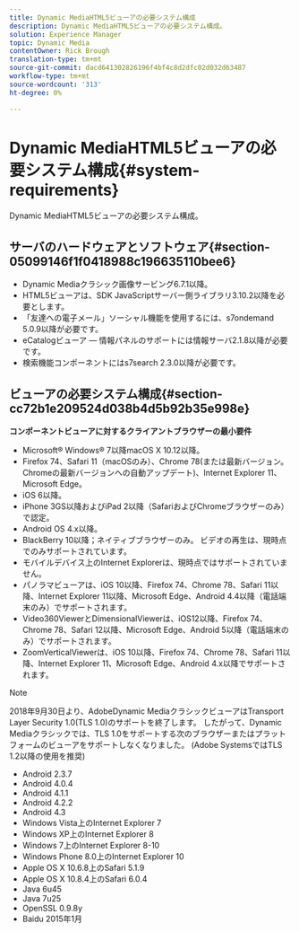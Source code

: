 ```yaml
---
title: Dynamic MediaHTML5ビューアの必要システム構成
description: Dynamic MediaHTML5ビューアの必要システム構成。
solution: Experience Manager
topic: Dynamic Media
contentOwner: Rick Brough
translation-type: tm+mt
source-git-commit: dacd641302826196f4bf4c8d2dfc02d032d63487
workflow-type: tm+mt
source-wordcount: '313'
ht-degree: 0%

---
```



# Dynamic MediaHTML5ビューアの必要システム構成{#system-requirements}

Dynamic MediaHTML5ビューアの必要システム構成。

<!-- Updated January 13, 2021 from https://wiki.corp.adobe.com/pages/viewpage.action?spaceKey=scene7qa&title=s7Viewers%2C+S7SDK%2C+S7OnDemand+Release+Notes - Contact is Sasha -->

## サーバのハードウェアとソフトウェア{#section-05099146f1f0418988c196635110bee6}

* Dynamic Mediaクラシック画像サービング6.7.1以降。
* HTML5ビューアは、SDK JavaScriptサーバー側ライブラリ3.10.2以降を必要とします。
* 「友達への電子メール」ソーシャル機能を使用するには、s7ondemand 5.0.9以降が必要です。
* eCatalogビューア — 情報パネルのサポートには情報サーバ2.1.8以降が必要です。
* 検索機能コンポーネントにはs7search 2.3.0以降が必要です。

## ビューアの必要システム構成{#section-cc72b1e209524d038b4d5b92b35e998e}

**コンポーネントビューアに対するクライアントブラウザーの最小要件**

* Microsoft® Windows® 7以降macOS X 10.12以降。
* Firefox 74、Safari 11（macOSのみ）、Chrome 78(または最新バージョン。Chromeの最新バージョンへの自動アップデート)、Internet Explorer 11、Microsoft Edge。
* iOS 6以降。
* iPhone 3GS以降およびiPad 2以降（SafariおよびChromeブラウザーのみ）で認定。
* Android OS 4.x以降。
* BlackBerry 10以降；ネイティブブラウザーのみ。 ビデオの再生は、現時点でのみサポートされています。
* モバイルデバイス上のInternet Explorerは、現時点ではサポートされていません。
* パノラマビューアは、iOS 10以降、Firefox 74、Chrome 78、Safari 11以降、Internet Explorer 11以降、Microsoft Edge、Android 4.4以降（電話端末のみ）でサポートされます。
* Video360ViewerとDimensionalViewerは、iOS12以降、Firefox 74、Chrome 78、Safari 12以降、Microsoft Edge、Android 5以降（電話端末のみ）でサポートされます。
* ZoomVerticalViewerは、iOS 10以降、Firefox 74、Chrome 78、Safari 11以降、Internet Explorer 11、Microsoft Edge、Android 4.x以降でサポートされます。

>[!NOTE]
>
>2018年9月30日より、AdobeDynamic MediaクラシックビューアはTransport Layer Security 1.0(TLS 1.0)のサポートを終了します。 したがって、Dynamic Mediaクラシックでは、TLS 1.0をサポートする次のブラウザーまたはプラットフォームのビューアをサポートしなくなりました。 (Adobe SystemsではTLS 1.2以降の使用を推奨)

* Android 2.3.7
* Android 4.0.4
* Android 4.1.1
* Android 4.2.2
* Android 4.3
* Windows Vista上のInternet Explorer 7
* Windows XP上のInternet Explorer 8
* Windows 7上のInternet Explorer 8-10
* Windows Phone 8.0上のInternet Explorer 10
* Apple OS X 10.6.8上のSafari 5.1.9
* Apple OS X 10.8.4上のSafari 6.0.4
* Java 6u45
* Java 7u25
* OpenSSL 0.9.8y
* Baidu 2015年1月

<!-- 

>[!NOTE]
>
>FLASH VIEWERS END-OF-LIFE—Effective January 31, 2017, Adobe Scene7 Publishing System officially ended support for the Flash viewer platform. For more information about this important change, see the following FAQ website:

[https://docs.adobe.com/content/docs/en/aem/6-1/administer/integration/marketing-cloud/scene7/flash-eol.html](https://docs.adobe.com/content/docs/en/aem/6-1/administer/integration/marketing-cloud/scene7/flash-eol.html).  

-->

